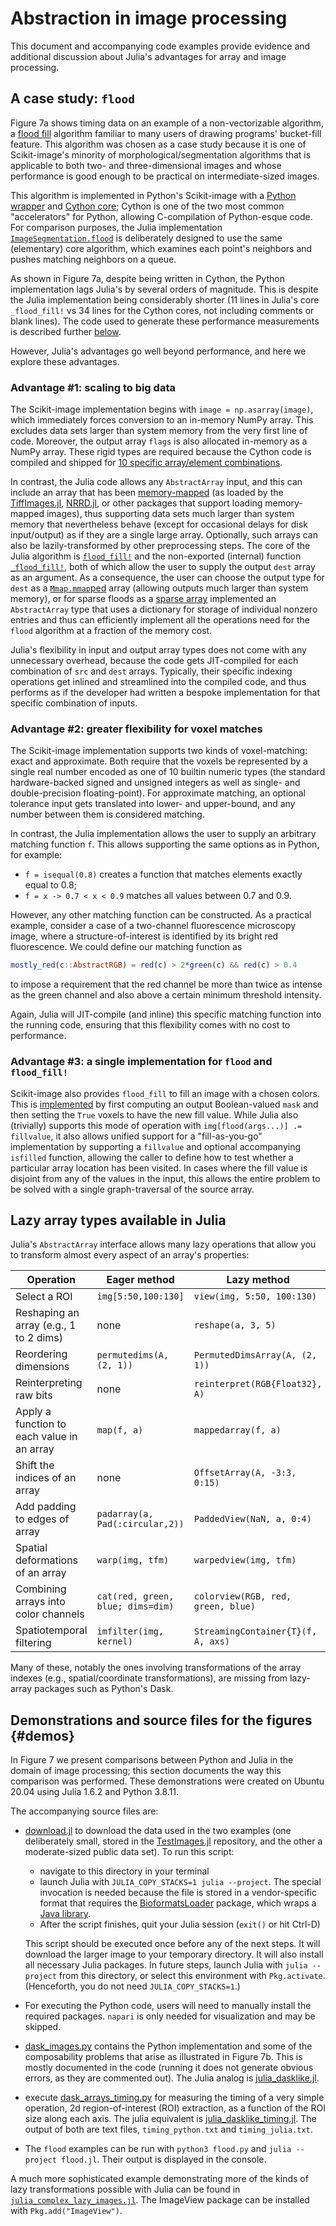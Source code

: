# Abstraction in image processing

This document and accompanying code examples provide evidence and additional discussion about Julia's advantages for array and image processing.

## A case study: `flood`

Figure 7a shows timing data on an example of a non-vectorizable algorithm, a [flood fill](https://en.wikipedia.org/wiki/Flood_fill) algorithm familiar to many users of drawing programs' bucket-fill feature.  This algorithm was chosen as a case study because it is one of Scikit-image's minority of morphological/segmentation algorithms that is applicable to both two- and three-dimensional images and whose performance is good enough to be practical on intermediate-sized images.

This algorithm is implemented in Python's Scikit-image with a [Python wrapper](https://github.com/scikit-image/scikit-image/blob/6ba337500114102b88817afc409203241e21b337/skimage/morphology/_flood_fill.py) and [Cython core](https://github.com/scikit-image/scikit-image/blob/178e05f17855859d6661ebb6e04d8ddcb50c1cc5/skimage/morphology/_flood_fill_cy.pyx); Cython is one of the two most common "accelerators" for Python, allowing C-compilation of Python-esque code.  For comparison purposes, the Julia implementation [`ImageSegmentation.flood`](https://github.com/JuliaImages/ImageSegmentation.jl/blob/22a75f77214aad249ddf3808aa9b0937a5423641/src/flood_fill.jl) is deliberately designed to use the same (elementary) core algorithm, which examines each point's neighbors and pushes matching neighbors on a queue.

As shown in Figure 7a, despite being written in Cython, the Python implementation lags Julia's by several orders of magnitude.  This is despite the Julia implementation being considerably shorter (11 lines in Julia's core `_flood_fill!` vs 34 lines for the Cython cores, not including comments or blank lines).  The code used to generate these performance measurements is described further [below](#demos).

However, Julia's advantages go well beyond performance, and here we explore these advantages.

### Advantage #1: scaling to big data

The Scikit-image implementation begins with `image = np.asarray(image)`, which immediately forces conversion to an in-memory NumPy array.  This excludes data sets larger than system memory from the very first line of code.  Moreover, the output array `flags` is also allocated in-memory as a NumPy array.  These rigid types are required because the Cython code is compiled and shipped for [10 specific array/element combinations](https://github.com/scikit-image/scikit-image/blob/178e05f17855859d6661ebb6e04d8ddcb50c1cc5/skimage/morphology/_flood_fill_cy.pyx#L17-L27).

In contrast, the Julia code allows any `AbstractArray` input, and this can include an array that has been [memory-mapped](https://en.wikipedia.org/wiki/Virtual_memory) (as loaded by the [TiffImages.jl](https://github.com/tlnagy/TiffImages.jl), [NRRD.jl](https://github.com/JuliaIO/NRRD.jl), or other packages that support loading memory-mapped images), thus supporting data sets much larger than system memory that nevertheless behave (except for occasional delays for disk input/output) as if they are a single large array.  Optionally, such arrays can also be lazily-transformed by other preprocessing steps.  The core of the Julia algorithm is [`flood_fill!`](https://github.com/JuliaImages/ImageSegmentation.jl/blob/22a75f77214aad249ddf3808aa9b0937a5423641/src/flood_fill.jl#L96-L111) and the non-exported (internal) function [`_flood_fill!`](https://github.com/JuliaImages/ImageSegmentation.jl/blob/22a75f77214aad249ddf3808aa9b0937a5423641/src/flood_fill.jl#L118-L130), both of which allow the user to supply the output `dest` array as an argument.  As a consequence, the user can choose the output type for `dest` as a [`Mmap.mmap`ped](https://docs.julialang.org/en/v1/stdlib/Mmap/#Mmap.mmap) array (allowing outputs much larger than system memory), or for sparse floods as a [sparse array](https://github.com/Jutho/SparseArrayKit.jl) implemented an `AbstractArray` type that uses a dictionary for storage of individual nonzero entries and thus can efficiently implement all the operations need for the `flood` algorithm at a fraction of the memory cost.

Julia's flexibility in input and output array types does not come with any unnecessary overhead, because the code gets JIT-compiled for each combination of `src` and `dest` arrays.  Typically, their specific indexing operations get inlined and streamlined into the compiled code, and thus performs as if the developer had written a bespoke implementation for that specific combination of inputs.

### Advantage #2: greater flexibility for voxel matches

The Scikit-image implementation supports two kinds of voxel-matching: exact and approximate.  Both require that the voxels be represented by a single real number encoded as one of 10 builtin numeric types (the standard hardware-backed signed and unsigned integers as well as single- and double-precision floating-point).  For approximate matching, an optional tolerance input gets translated into lower- and upper-bound, and any number between them is considered matching.

In contrast, the Julia implementation allows the user to supply an arbitrary matching function `f`.  This allows supporting the same options as in Python, for example:

- `f = isequal(0.8)` creates a function that matches elements exactly equal to 0.8;
- `f = x -> 0.7 < x < 0.9` matches all values between 0.7 and 0.9.

However, any other matching function can be constructed.  As a practical example, consider a case of a two-channel fluorescence microscopy image, where a structure-of-interest is identified by its bright red fluorescence.  We could define our matching function as

```julia
mostly_red(c::AbstractRGB) = red(c) > 2*green(c) && red(c) > 0.4
```

to impose a requirement that the red channel be more than twice as intense as the green channel and also above a certain minimum threshold intensity.

Again, Julia will JIT-compile (and inline) this specific matching function into the running code, ensuring that this flexibility comes with no cost to performance.

### Advantage #3: a single implementation for `flood` and `flood_fill!`

Scikit-image also provides `flood_fill` to fill an image with a chosen colors. This is [implemented](https://github.com/scikit-image/scikit-image/blob/6ba337500114102b88817afc409203241e21b337/skimage/morphology/_flood_fill.py#L105-L111) by first computing an output Boolean-valued `mask` and then setting the `True` voxels to have the new fill value.  While Julia also (trivially) supports this mode of operation with `img[flood(args...)] .= fillvalue`, it also allows unified support for a "fill-as-you-go" implementation by supporting a `fillvalue` and optional accompanying `isfilled` function, allowing the caller to define how to test whether a particular array location has been visited.  In cases where the fill value is disjoint from any of the values in the input, this allows the entire problem to be solved with a single graph-traversal of the source array.

## Lazy array types available in Julia

Julia's `AbstractArray` interface allows many lazy operations that allow you to transform almost every aspect of an array's properties:

| Operation | Eager method | Lazy method |
| --------- | ------------ | ----------- |
| Select a ROI | `img[5:50,100:130]` | `view(img, 5:50, 100:130)` |
| Reshaping an array (e.g., 1 to 2 dims) | none | `reshape(a, 3, 5)` |
| Reordering dimensions | `permutedims(A, (2, 1))` | `PermutedDimsArray(A, (2, 1))` |
| Reinterpreting raw bits | none | `reinterpret(RGB{Float32}, A)` |
| Apply a function to each value in an array | `map(f, a)` | `mappedarray(f, a)` |
| Shift the indices of an array | none | `OffsetArray(A, -3:3, 0:15)` |
| Add padding to edges of array | `padarray(a, Pad(:circular,2))` | `PaddedView(NaN, a, 0:4)` |
| Spatial deformations of an array | `warp(img, tfm)` | `warpedview(img, tfm)` |
| Combining arrays into color channels | `cat(red, green, blue; dims=dim)` | `colorview(RGB, red, green, blue)` |
| Spatiotemporal filtering | `imfilter(img, kernel)` | `StreamingContainer{T}(f, A, axs)` |

Many of these, notably the ones involving transformations of the array indexes (e.g., spatial/coordinate transformations), are missing from lazy-array packages such as Python's Dask.

## Demonstrations and source files for the figures {#demos}

In Figure 7 we present comparisons between Python and Julia in the domain of image processing; this section documents the way this comparison was performed.  These demonstrations were created on Ubuntu 20.04 using Julia 1.6.2 and Python 3.8.11.

The accompanying source files are:

- [download.jl](download.jl) to download the data used in the two examples (one deliberately small, stored in the [TestImages.jl](https://github.com/JuliaImages/TestImages.jl) repository, and the other a moderate-sized public data set). To run this script:

  + navigate to this directory in your terminal
  + launch Julia with `JULIA_COPY_STACKS=1 julia --project`. The special invocation is needed because the file is stored in a vendor-specific format that requires the [BioformatsLoader](https://github.com/ahnlabb/BioformatsLoader.jl) package, which wraps a [Java library](https://www.openmicroscopy.org/bio-formats/).
  + After the script finishes, quit your Julia session (`exit()` or hit Ctrl-D)

  This script should be executed once before any of the next steps.  It will download the larger image to your temporary directory.  It will also install all necessary Julia packages.  In future steps, launch Julia with `julia --project` from this directory, or select this environment with `Pkg.activate`.  (Henceforth, you do not need `JULIA_COPY_STACKS=1`.)
- For executing the Python code, users will need to manually install the required packages. `napari` is only needed for visualization and may be skipped.
- [dask_images.py](dask_images.py) contains the Python implementation and some of the composability problems that arise as illustrated in Figure 7b.  This is mostly documented in the code (running it does not generate obvious errors, as they are commented out). The Julia analog is [julia_dasklike.jl](julia_dasklike.jl).
- execute [dask_arrays_timing.py](dask_arrays_timing.py) for measuring the timing of a very simple operation, 2d region-of-interest (ROI) extraction, as a function of the ROI size along each axis.  The julia equivalent is [julia_dasklike_timing.jl](julia_dasklike_timing.jl).  The output of both are text files, `timing_python.txt` and `timing_julia.txt`.
- The `flood` examples can be run with `python3 flood.py` and `julia --project flood.jl`. Their output is displayed in the console.

A much more sophisticated example demonstrating more of the kinds of lazy transformations possible with Julia can be found in [`julia_complex_lazy_images.jl`](julia_complex_lazy_images.jl).
The ImageView package can be installed with `Pkg.add("ImageView")`.
